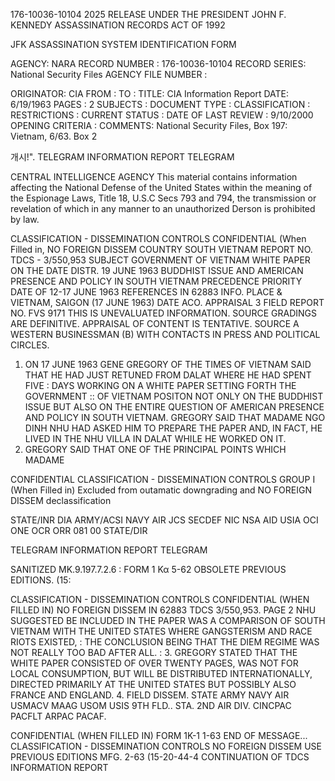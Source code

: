 176-10036-10104 2025 RELEASE UNDER THE PRESIDENT JOHN F. KENNEDY ASSASSINATION RECORDS ACT OF 1992

JFK ASSASSINATION SYSTEM
IDENTIFICATION FORM

AGENCY: NARA
RECORD NUMBER : 176-10036-10104
RECORD SERIES: National Security Files
AGENCY FILE NUMBER :

ORIGINATOR: CIA
FROM :
TO :
TITLE: CIA Information Report
DATE: 6/19/1963
PAGES : 2
SUBJECTS :
DOCUMENT TYPE :
CLASSIFICATION :
RESTRICTIONS :
CURRENT STATUS :
DATE OF LAST REVIEW : 9/10/2000
OPENING CRITERIA :
COMMENTS: National Security Files, Box 197: Vietnam, 6/63. Box 2

개시!".
TELEGRAM INFORMATION REPORT TELEGRAM

CENTRAL INTELLIGENCE AGENCY
This material contains information affecting the National Defense of the United States within the meaning of the Espionage Laws, Title 18, U.S.C Secs
793 and 794, the transmission or revelation of which in any manner to an unauthorized Derson is prohibited by law.

CLASSIFICATION - DISSEMINATION CONTROLS
CONFIDENTIAL
(When Filled in,
NO FOREIGN DISSEM
COUNTRY SOUTH VIETNAM REPORT NO. TDCS - 3/550,953
SUBJECT GOVERNMENT OF VIETNAM WHITE PAPER ON THE DATE DISTR. 19 JUNE 1963
BUDDHIST ISSUE AND AMERICAN PRESENCE AND
POLICY IN SOUTH VIETNAM
PRECEDENCE PRIORITY
DATE OF 12-17 JUNE 1963 REFERENCES IN 62883
INFO.
PLACE & VIETNAM, SAIGON (17 JUNE 1963)
DATE ACO.
APPRAISAL 3 FIELD REPORT NO. FVS 9171
THIS IS UNEVALUATED INFORMATION. SOURCE GRADINGS ARE DEFINITIVE. APPRAISAL OF CONTENT IS TENTATIVE.
SOURCE A WESTERN BUSINESSMAN (B) WITH CONTACTS IN PRESS AND POLITICAL CIRCLES.

1. ON 17 JUNE 1963 GENE GREGORY OF THE TIMES OF VIETNAM SAID
THAT HE HAD JUST RETUNED FROM DALAT WHERE HE HAD SPENT FIVE
:
DAYS WORKING ON A WHITE PAPER SETTING FORTH THE GOVERNMENT
::
OF VIETNAM POSITON NOT ONLY ON THE BUDDHIST ISSUE BUT ALSO
ON THE ENTIRE QUESTION OF AMERICAN PRESENCE AND POLICY IN
SOUTH VIETNAM. GREGORY SAID THAT MADAME NGO DINH NHU HAD
ASKED HIM TO PREPARE THE PAPER AND, IN FACT, HE LIVED IN THE NHU
VILLA IN DALAT WHILE HE WORKED ON IT.
2. GREGORY SAID THAT ONE OF THE PRINCIPAL POINTS WHICH MADAME

CONFIDENTIAL CLASSIFICATION - DISSEMINATION CONTROLS GROUP I
(When Filled in) Excluded from outamatic
downgrading and
NO FOREIGN DISSEM declassification

STATE/INR DIA ARMY/ACSI NAVY AIR JCS SECDEF NIC NSA AID USIA OCI ONE OCR ORR 081 00
STATE/DIR

TELEGRAM INFORMATION REPORT TELEGRAM

SANITIZED MK.9.197.7.2.6
:
FORM 1 Κα
5-62 OBSOLETE PREVIOUS EDITIONS. (15:

CLASSIFICATION - DISSEMINATION CONTROLS
CONFIDENTIAL
(WHEN FILLED IN)
NO FOREIGN DISSEM
IN 62883
TDCS 3/550,953.
PAGE 2
NHU SUGGESTED BE INCLUDED IN THE PAPER WAS A COMPARISON OF SOUTH VIETNAM
WITH THE UNITED STATES WHERE GANGSTERISM AND RACE RIOTS EXISTED,
:
THE CONCLUSION BEING THAT THE DIEM REGIME WAS NOT REALLY TOO BAD
AFTER ALL.
:
3. GREGORY STATED THAT THE WHITE PAPER CONSISTED OF OVER TWENTY
PAGES, WAS NOT FOR LOCAL CONSUMPTION, BUT WILL BE DISTRIBUTED
INTERNATIONALLY, DIRECTED PRIMARILY AT THE UNITED STATES BUT POSSIBLY
ALSO FRANCE AND ENGLAND.
4. FIELD DISSEM. STATE ARMY NAVY AIR USMACV MAAG USOM USIS
9TH FLD.. STA. 2ND AIR DIV. CINCPAC PACFLT ARPAC PACAF.

CONFIDENTIAL
(WHEN FILLED IN)
FORM 1K-1
1-63
END OF MESSAGE...
CLASSIFICATION - DISSEMINATION CONTROLS
NO FOREIGN DISSEM
USE PREVIOUS
EDITIONS
MFG. 2-63
(15-20-44-4
CONTINUATION OF TDCS INFORMATION REPORT
